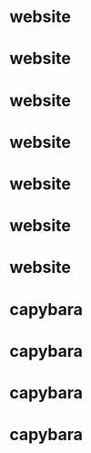 # website
# website
# website
# website
# website
# website
# website
# capybara
# capybara
# capybara
# capybara
